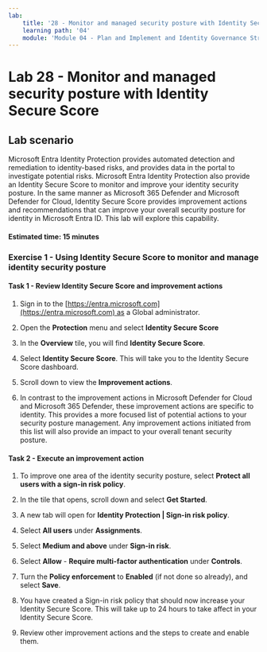 ```yaml
---
lab:
    title: '28 - Monitor and managed security posture with Identity Secure Score'
    learning path: '04'
    module: 'Module 04 - Plan and Implement and Identity Governance Strategy'
---
```


# Lab 28 - Monitor and managed security posture with Identity Secure Score

## Lab scenario

Microsoft Entra Identity Protection provides automated detection and remediation to identity-based risks, and provides data in the portal to investigate potential risks. Microsoft Entra Identity Protection also provide an Identity Secure Score to monitor and improve your identity security posture.  In the same manner as Microsoft 365 Defender and Microsoft Defender for Cloud, Identity Secure Score provides improvement actions and recommendations that can improve your overall security posture for identity in Microsoft Entra ID.  This lab will explore this capability. 

#### Estimated time: 15 minutes

### Exercise 1 - Using Identity Secure Score to monitor and manage identity security posture

#### Task 1 - Review Identity Secure Score and improvement actions

1. Sign in to the [https://entra.microsoft.com](https://entra.microsoft.com) as a Global administrator.

2. Open the **Protection** menu and select **Identity Secure Score**

3. In the **Overview** tile, you will find **Identity Secure Score**.

4. Select **Identity Secure Score**.  This will take you to the Identity Secure Score dashboard.

5. Scroll down to view the **Improvement actions**.

6. In contrast to the improvement actions in Microsoft Defender for Cloud and Microsoft 365 Defender, these improvement actions are specific to identity.  This provides a more focused list of potential actions to your security posture management.  Any improvement actions initiated from this list will also provide an impact to your overall tenant security posture. 

#### Task 2 - Execute an improvement action

1. To improve one area of the identity security posture, select **Protect all users with a sign-in risk policy**.

2. In the tile that opens, scroll down and select **Get Started**.

3. A new tab will open for **Identity Protection | Sign-in risk policy**.

4. Select **All users** under **Assignments**.

5. Select **Medium and above** under **Sign-in risk**.

6. Select **Allow** - **Require multi-factor authentication** under **Controls**.

7. Turn the **Policy enforcement** to **Enabled** (if not done so already), and select **Save**.

8. You have created a Sign-in risk policy that should now increase your Identity Secure Score.  This will take up to 24 hours to take affect in your Identity Secure Score.

9. Review other improvement actions and the steps to create and enable them.
